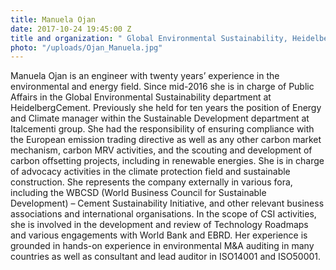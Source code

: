 ```yaml
---
title: Manuela Ojan
date: 2017-10-24 19:45:00 Z
title and organization: " Global Environmental Sustainability, HeidelbergCement "
photo: "/uploads/Ojan_Manuela.jpg"
---
```


Manuela Ojan is an engineer with twenty years’ experience in the environmental and energy field. Since mid-2016 she is in charge of Public Affairs in the Global Environmental Sustainability department at HeidelbergCement. Previously she held for ten years the position of Energy and Climate manager within the Sustainable Development department at Italcementi group. She had the responsibility of ensuring compliance with the European emission trading directive as well as any other carbon market mechanism, carbon MRV activities, and the scouting and development of carbon offsetting projects, including in renewable energies. She is in charge of advocacy activities in the climate protection field and sustainable construction. She represents the company externally in various fora, including the WBCSD (World Business Council for Sustainable Development) – Cement Sustainability Initiative, and other relevant business associations and international organisations. In the scope of CSI activities, she is involved in the development and review of Technology Roadmaps and various engagements with World Bank and EBRD. Her experience is grounded in hands-on experience in environmental M&A auditing in many countries as well as consultant and lead auditor in ISO14001 and ISO50001.